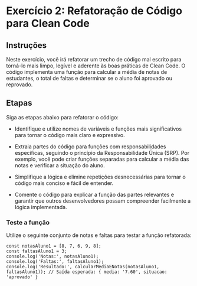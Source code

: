 # Exercício 2: Refatoração de Código para Clean Code
## Instruções
Neste exercício, você irá refatorar um trecho de código mal escrito para torná-lo mais limpo, legível e aderente às boas práticas de Clean Code. O código implementa uma função para calcular a média de notas de estudantes, o total de faltas e determinar se o aluno foi aprovado ou reprovado.

## Etapas
Siga as etapas abaixo para refatorar o código:

* Identifique e utilize nomes de variáveis e funções mais significativos para tornar o código mais claro e expressivo.

* Extraia partes do código para funções com responsabilidades específicas, seguindo o princípio da Responsabilidade Única (SRP). Por exemplo, você pode criar funções separadas para calcular a média das notas e verificar a situação do aluno.

* Simplifique a lógica e elimine repetições desnecessárias para tornar o código mais conciso e fácil de entender.

* Comente o código para explicar a função das partes relevantes e garantir que outros desenvolvedores possam compreender facilmente a lógica implementada.

### Teste a função
Utilize o seguinte conjunto de notas e faltas para testar a função refatorada:

``` 
const notasAluno1 = [8, 7, 6, 9, 8];
const faltasAluno1 = 3;
console.log('Notas:', notasAluno1);
console.log('Faltas:', faltasAluno1);
console.log('Resultado:', calcularMediaENotas(notasAluno1, faltasAluno1)); // Saída esperada: { media: '7.60', situacao: 'aprovado' }


```
